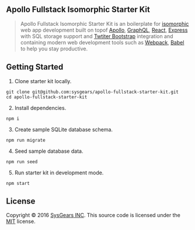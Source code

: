 ## Apollo Fullstack Isomorphic Starter Kit

> Apollo Fullstack Isomorphic Starter Kit is an boilerplate for [isomorphic](http://isomorphic.net/javascript)
> web app development built on topof [Apollo](http://www.apollostack.com/), 
> [GraphQL](http://graphql.org/), [React](https://facebook.github.io/react/), 
> [Express](http://expressjs.com/) with SQL storage support and 
> [Twtiter Bootstrap](http://getbootstrap.com/) integration and containing modern web development
> tools such as [Webpack](http://webpack.github.io/), [Babel](http://babeljs.io/) to help you stay productive.

## Getting Started

1. Clone starter kit locally.

  ```
  git clone git@github.com:sysgears/apollo-fullstack-starter-kit.git
  cd apollo-fullstack-starter-kit
  ```

2. Install dependencies.

  ```
  npm i
  ```

3. Create sample SQLite database schema.

  ```
  npm run migrate
  ```

4. Seed sample database data.

  ```
  npm run seed
  ```

5. Run starter kit in development mode.

  ```
  npm start
  ```

## License
Copyright © 2016 [SysGears INC](http://sysgears.com). This source code is licensed under the [MIT][] license.

[MIT]: LICENSE
